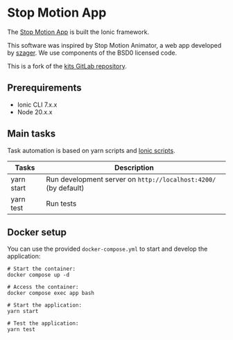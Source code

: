 # Stop Motion App

The [Stop Motion App](https://kits.blog/) is built the Ionic framework.

This software was inspired by Stop Motion Animator, a web app developed by [szager](https://github.com/szager/stop-motion). We use components of the BSD0 licensed code.

This is a fork of the [kits GitLab repository](https://gitlab.com/kits-apps/stop-motion-app).

## Prerequirements

- Ionic CLI 7.x.x
- Node 20.x.x

## Main tasks

Task automation is based on yarn scripts and [Ionic scripts](https://ionicframework.com/docs/cli/).

| Tasks      | Description                                                     |
| ---------- | --------------------------------------------------------------- |
| yarn start | Run development server on `http://localhost:4200/` (by default) |
| yarn test  | Run tests                                                       |

## Docker setup

You can use the provided `docker-compose.yml` to start and develop the application:

```
# Start the container:
docker compose up -d

# Access the container:
docker compose exec app bash

# Start the application:
yarn start

# Test the application:
yarn test
```
